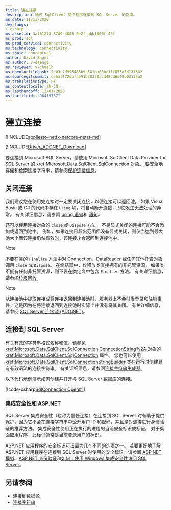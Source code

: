 ```yaml
---
title: 建立连接
description: 通过 SqlClient 提供程序连接到 SQL Server 的指南。
ms.date: 11/13/2020
dev_langs:
- csharp
ms.assetid: 3af512f3-87d9-4005-9e2f-abb1060ff43f
ms.prod: sql
ms.prod_service: connectivity
ms.technology: connectivity
ms.topic: conceptual
author: David-Engel
ms.author: v-daenge
ms.reviewer: v-chmalh
ms.openlocfilehash: 2eb3c7d996463b9c581ea60bc11f853a5d131582
ms.sourcegitcommit: debaff72dbfae91b303f0acd42dd6d99e03135a2
ms.translationtype: HT
ms.contentlocale: zh-CN
ms.lasthandoff: 12/01/2020
ms.locfileid: "96419737"
---
```

# <a name="establishing-connection"></a>建立连接

[!INCLUDE[appliesto-netfx-netcore-netst-md](../../includes/appliesto-netfx-netcore-netst-md.md)]

[!INCLUDE[Driver_ADONET_Download](../../includes/driver_adonet_download.md)]

要连接到 Microsoft SQL Server，请使用 Microsoft SqlClient Data Provider for SQL Server 的 <xref:Microsoft.Data.SqlClient.SqlConnection> 对象。 要安全地存储和检索连接字符串，请参阅[保护连接信息](protecting-connection-information.md)。

## <a name="closing-connections"></a>关闭连接

我们建议您在使用完连接时一定要关闭连接，以便连接可以返回池。 如果 Visual Basic 或 C# 的代码中存在 `Using` 块，将自动断开连接，即使发生无法处理的异常。 有关详细信息，请参阅 [using 语句](/dotnet/docs/csharp/language-reference/keywords/using-statement.md)和 [ 语句](/dotnet/docs/visual-basic/language-reference/statements/using-statement.md)。

还可以使用连接对象的 `Close` 或 `Dispose` 方法。 不是显式关闭的连接可能不会添加或返回到池中。 例如，如果连接已超出范围但没有显式关闭，则仅当达到最大池大小而该连接仍然有效时，该连接才会返回到连接池中。

> [!NOTE]
> 不要在类的 `Finalize` 方法中对 Connection、DataReader 或任何其他托管对象调用 `Close` 或 `Dispose`。 在终结器中，仅释放类直接拥有的非托管资源。 如果类不拥有任何非托管资源，则不要在类定义中包含 `Finalize` 方法。 有关详细信息，请参阅[垃圾回收](/dotnet/docs/standard/garbage-collection/index.md)。

> [!NOTE]
> 从连接池中提取连接或将连接返回到连接池时，服务器上不会引发登录和注销事件，这是因为在将连接返回到连接池时实际上并没有将其关闭。 有关详细信息，请参阅 [SQL Server 连接池 (ADO.NET)](sql-server-connection-pooling.md)。

## <a name="connecting-to-sql-server"></a>连接到 SQL Server

有关有效的字符串格式名称和值，请参见 <xref:Microsoft.Data.SqlClient.SqlConnection.ConnectionString%2A> 对象的 <xref:Microsoft.Data.SqlClient.SqlConnection> 属性。 您也可以使用 <xref:Microsoft.Data.SqlClient.SqlConnectionStringBuilder> 类在运行时创建具有有效语法的连接字符串。 有关详细信息，请参阅[连接字符串生成器](connection-string-builders.md)。

以下代码示例演示如何创建并打开与 SQL Server 数据库的连接。

[!code-csharp[SqlConnection.Open#1](~/../sqlclient/doc/samples/SqlConnection_Open.cs#1)]

### <a name="integrated-security-and-aspnet"></a>集成安全性和 ASP.NET

SQL Server 集成安全性（也称为信任连接）在连接到 SQL Server 时有助于提供保护，因为它不会在连接字符串中公开用户 ID 和密码，并且是对连接进行身份验证的推荐方法。 集成安全性使用正在执行的进程的当前安全标识或标记。 对于桌面应用程序，此标识通常是当前登录用户的标识。

ASP.NET 应用程序的安全标识可设置为几个不同的选项之一。 若要更好地了解 ASP.NET 应用程序在连接到 SQL Server 时使用的安全标识，请参阅 [ASP.NET 模拟](/previous-versions/aspnet/xh507fc5(v=vs.100))、[ASP.NET 身份验证](/previous-versions/aspnet/eeyk640h(v=vs.100))和[如何：使用 Windows 集成安全性访问 SQL Server](/previous-versions/aspnet/bsz5788z(v=vs.100))。

## <a name="see-also"></a>另请参阅

- [连接到数据源](connecting-to-data-source.md)
- [连接字符串](connection-strings.md)
